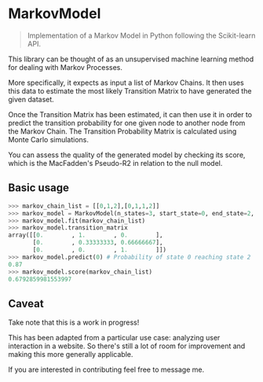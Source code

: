 # MarkovModel
> Implementation of a Markov Model in Python following the Scikit-learn API.

This library can be thought of as an unsupervised machine learning method for
dealing with Markov Processes.

More specifically, it expects as input a list of Markov Chains. It then uses
this data to estimate the most likely Transition Matrix to have generated the
given dataset.

Once the Transition Matrix has been estimated, it can then use it in order to
predict the transition probability for one given node to another node from the
Markov Chain. The Transition Probability Matrix is calculated using Monte Carlo
simulations.

You can assess the quality of the generated model by checking its score, which
is the MacFadden's Pseudo-R2 in relation to the null model.

## Basic usage

``` python
>>> markov_chain_list = [[0,1,2],[0,1,1,2]]
>>> markov_model = MarkovModel(n_states=3, start_state=0, end_state=2, target_state=2) 
>>> markov_model.fit(markov_chain_list)
>>> markov_model.transition_matrix
array([[0.        , 1.        , 0.        ],
       [0.        , 0.33333333, 0.66666667],
       [0.        , 0.        , 1.        ]])
>>> markov_model.predict(0) # Probability of state 0 reaching state 2
0.87
>>> markov_model.score(markov_chain_list)
0.6792859981553997
```

## Caveat

Take note that this is a work in progress!

This has been adapted from a particular use case: analyzing user interaction in a website.
So there's still a lot of room for improvement and making this more generally applicable.

If you are interested in contributing feel free to message me.
